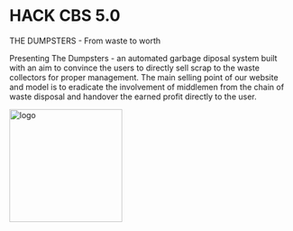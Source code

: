 # HACK CBS 5.0
THE DUMPSTERS - From waste to worth

Presenting The Dumpsters - an automated garbage diposal system built with an aim to convince the users to directly sell scrap to the waste collectors for proper management. The main selling point of our website and model is to eradicate the involvement of middlemen from the chain of waste disposal and handover the earned profit directly to the user.

<img src="https://user-images.githubusercontent.com/78029571/200155987-b40d3f6a-1512-479f-a624-980f450ca4c6.png" alt="logo" width="200" height="200">

